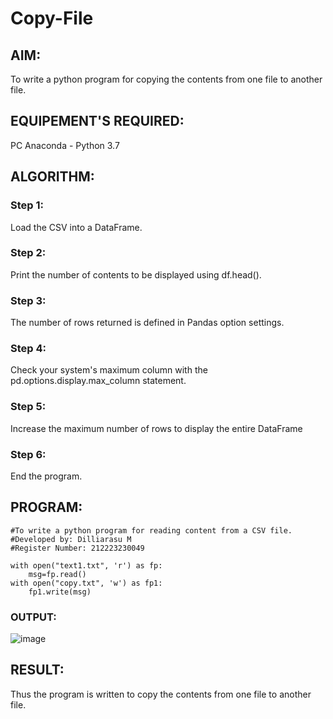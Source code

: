 # Copy-File
## AIM:
To write a python program for copying the contents from one file to another file.
## EQUIPEMENT'S REQUIRED: 
PC
Anaconda - Python 3.7
## ALGORITHM: 
### Step 1:
Load the CSV into a DataFrame.
### Step 2: 
Print the number of contents to be displayed using df.head(). 
### Step 3: 
The number of rows returned is defined in Pandas option settings.
### Step 4:  
Check your system's maximum column with the pd.options.display.max_column statement.
### Step 5: 
Increase the maximum number of rows to display the entire DataFrame
### Step 6: 
End the program.
## PROGRAM:
```
#To write a python program for reading content from a CSV file.
#Developed by: Dilliarasu M
#Register Number: 212223230049

with open("text1.txt", 'r') as fp:
    msg=fp.read()
with open("copy.txt", 'w') as fp1:
    fp1.write(msg)

```
### OUTPUT:

![image](https://github.com/Dilliarasu0105/Copy-File/assets/144979368/13c6806a-3b99-488a-b70d-b065392cdd53)

## RESULT:
Thus the program is written to copy the contents from one file to another file.

